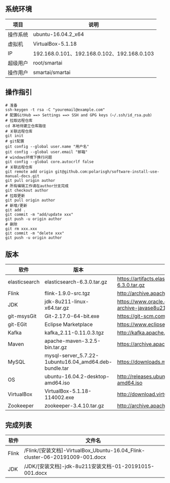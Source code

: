 ## 系统环境
| 项目     | 说明               |
| -------- | ------------------ |
| 操作系统 | ubuntu-16.04.2_x64 |
| 虚拟机   | VirtualBox-5.1.18  |
| IP       | 192.168.0.101、192.168.0.102、192.168.0.103      |
| 超级用户 | root/smartai       |
| 操作用户 | smartai/smartai    |

## 操作指引
```shell
# 准备
ssh-keygen -t rsa -C "youremail@example.com"
# 配置GitHub ==> Settings ==> SSH and GPG keys（~/.ssh/id_rsa.pub）
# 拉取远程仓库
cd 本地待建立仓库路径
# 关联远程仓库
git init
# git配置
git config --global user.name "用户名"
git config --global user.email "邮箱"
# windows环境下换行问题
git config --global core.autocrlf false
# 关联远程仓库
git remote add origin git@github.com:polarisgh/software-install-use-manual-docs.git
git pull origin author
# 所有编辑工作请在author分支完成
git checkout author
# 拉取更新
git pull origin author
# 新增/更新
git add .
git commit -m "add/update xxx"	
git push -u origin author
# 删除
git rm xxx.xxx
git commit -m "delete xxx"	
git push -u origin author
```


## 版本


| 软件          | 版本                                                  | 来源                                                         |
| ------------- | ----------------------------------------------------- | ------------------------------------------------------------ |
| elasticsearch | elasticsearch-6.3.0.tar.gz                            | https://artifacts.elastic.co/downloads/elasticsearch/elasticsearch-6.3.0.tar.gz |
| Flink         | flink-1.9.0-src.tgz                                   | http://archive.apache.org/dist/flink/flink-1.9.0/            |
| JDK           | jdk-8u211-linux-x64.tar.gz                            | https://www.oracle.com/technetwork/java/javase/downloads/java-archive-javase8u211-later-5573849.html |
| git-msysGit   | Git-2.17.0-64-bit.exe                                 | https://git-scm.com/download                                 |
| git-EGit      | Eclipse Marketplace                                   | https://www.eclipse.org/egit/download/                       |
| Kafka         | kafka_2.11-0.11.0.3.tgz                               | http://kafka.apache.org/downloads.html                       |
| Maven         | apache-maven-3.2.5-bin.tar.gz                         | https://archive.apache.org/dist/maven/maven-3/               |
| MySQL         | mysql-server_5.7.22-1ubuntu16.04_amd64.deb-bundle.tar | https://downloads.mysql.com/archives/community/              |
| OS            | ubuntu-16.04.2-desktop-amd64.iso                      | http://releases.ubuntu.com/16.04/ubuntu-16.04-desktop-amd64.iso |
| VirtualBox    | VirtualBox-5.1.18-114002.exe                          | http://download.virtualbox.org/virtualbox/                   |
| Zookeeper     | zookeeper-3.4.10.tar.gz                               | http://archive.apache.org/dist/zookeeper/zookeeper-3.4.10/   |

## 完成列表

| 软件          | 文件名                                                  | 
| ------------- | ----------------------------------------------------- | 
| Flink | /Flink/[安装文档]-VirtualBox_Ubuntu-16.04_Flink-cluster-06-20191009-001.docx                            | 
| JDK | /JDK/[安装文档]-jdk-8u211安装文档-01-20191015-001.docx                            | 
